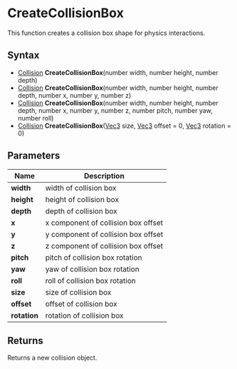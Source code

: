 # CreateCollisionBox #
This function creates a collision box shape for physics interactions.

## Syntax ##
- [Collision](CPP_Collision.md) **CreateCollisionBox**(number width, number height, number depth)
- [Collision](CPP_Collision.md) **CreateCollisionBox**(number width, number height, number depth, number x, number y, number z)
- [Collision](CPP_Collision.md) **CreateCollisionBox**(number width, number height, number depth, number x, number y, number z, number pitch, number yaw, number roll)
- [Collision](CPP_Collision.md) **CreateCollisionBox**([Vec3](CPP_Vec3.md) size, [Vec3](CPP_Vec3.md) offset = 0, [Vec3](CPP_Vec3.md) rotation = 0)

## Parameters ##
|Name|Description|
|---|----|
|**width**|width of collision box|
|**height**|height of collision box|
|**depth**|depth of collision box|
|**x**|x component of collision box offset|
|**y**|y component of collision box offset|
|**z**|z component of collision box offset|
|**pitch**|pitch of collision box rotation|
|**yaw**|yaw of collision box rotation|
|**roll**|roll of collision box rotation|
|**size**|size of collision box|
|**offset**|offset of collision box|
|**rotation**|rotation of collision box|

## Returns ##
Returns a new collision object.
